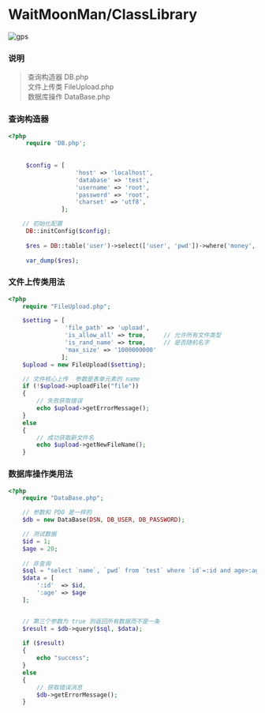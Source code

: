  WaitMoonMan/ClassLibrary
===================================  
 ![gps](https://avatars0.githubusercontent.com/u/28035971?v=3&s=460 "gps")  
  
### 说明
>
> 查询构造器   DB.php  <br />
> 文件上传类   FileUpload.php  <br />
> 数据库操作   DataBase.php
> 
### 查询构造器
```php
<?php
     require 'DB.php';
     
     
     $config = [
                   'host' => 'localhost',
                   'database' => 'test',
                   'username' => 'root',
                   'password' => 'root',
                   'charset' => 'utf8',
               ];

    // 初始化配置
     DB::initConfig($config);
    
     $res = DB::table('user')->select(['user', 'pwd'])->where('money', '=', '0')->AndWhere('login_count', '>', '0')->get();
    
     var_dump($res);
```
### 文件上传类用法
```php
<?php
    require "FileUpload.php";

    $setting = [
                'file_path' => 'upload', 
                'is_allow_all' => true,     // 允许所有文件类型
                'is_rand_name' => true,     // 是否随机名字
                'max_size' => '1000000000'
               ];
    $upload = new FileUpload($setting);

    // 文件核心上传  参数是表单元素的 name
    if (!$upload->uploadFile("file"))
    {
        // 失败获取错误
        echo $upload->getErrorMessage();
    }
    else
    {
        // 成功获取新文件名
        echo $upload->getNewFileName();
    }
```
### 数据库操作类用法
```php
<?php
    require "DataBase.php";	

    // 参数和 PDO 是一样的
    $db = new DataBase(DSN, DB_USER, DB_PASSWORD);

    // 测试数据
    $id = 1;
    $age = 20;
    
    // 非查询
    $sql = "select `name`, `pwd` from `test` where `id`=:id and age>:age";
    $data = [
        ':id'  => $id,
        ':age' => $age
    ];


    // 第三个参数为 true 则返回所有数据而不是一条
    $result = $db->query($sql, $data);
     
    if ($result)
    {
        echo "success";
    }
    else
    {
        // 获取错误消息
        $db->getErrorMessage();
    }

```
